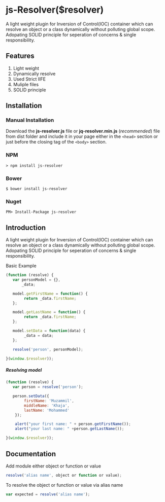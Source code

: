 js-Resolver($resolver)
===================
A light weight plugin for Inversion of Control(IOC) container which can resolve an object or a class dynamically without polluting global scope. Adopating SOLID principle for seperation of concerns & single responsibility.

## Features
1. Light weight
2. Dynamically resolve 
3. Used Strict IIFE
4. Muliple files
5. SOLID principle

## Installation

### Manual Installation

Download the **js-resolver.js** file or **jq-resolver.min.js** (*recommended*) file from dist folder and include it in your page either in the `<head>` section or just before the closing tag of the `<body>` section.

### NPM
```
> npm install js-resolver
```

### Bower
```
$ bower install js-resolver
```

### Nuget
```
PM> Install-Package js-resolver
```

## Introduction
A light weight plugin for Inversion of Control(IOC) container which can resolve an object or a class dynamically without polluting global scope. Adopating SOLID principle for seperation of concerns & single responsibility.

Basic Example
```javascript
(function (resolve) {
   var personModel = {},
       _data;

   model.getFirstName = function() {
		return _data.firstName;
   };

   model.getLastName = function() {
		return _data.firstName;
   };

   model.setData = function(data) {
   		_data = data;
   };

   resolve('person', personModel);

}(window.$resolver));
```
##### Resolving model
```javascript
(function (resolve) {
   var person = resolve('person');

   person.setData({
   		firstName: 'Muzammil',
   		middleName: 'Khaja',
   		lastName: 'Mohammed'
   	});

   	alert("your first name: " + person.getFirstName());
   	alert("your last name: " +person.getLastName());

}(window.$resolver));
```

## Documentation
Add module either object or function or value
```javascript
resolve('alias name', object or function or value);
```
To resolve the object or function or value via alias name
```javascript
var expected = resolve('alias name');
```
